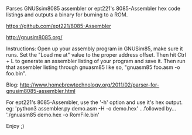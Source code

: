 Parses GNUSsim8085 assembler or ept221's 8085-Assembler hex code listings and outputs a binary
for burning to a ROM.

https://github.com/ept221/8085-Assembler

http://gnusim8085.org/

Instructions: Open up your assembly program in GNUSim85, make sure it runs. Set the "Load me at" value to the proper address offset. Then hit Ctrl + L to generate an assembler listing of your program and save it. Then run that assembler listing through gnuasm85 like so, "gnuasm85 foo.asm -o foo.bin".

Blog: http://www.homebrewtechnology.org/2011/02/parser-for-gnusim8085-assembler.html


For ept221's 8085-Assembler, use the '-h' option and use it's hex output. eg: 'python3 assembler.py demo.asm -H -o demo.hex'
...followed by...
'./gnuasm85 demo.hex -o RomFile.bin'

Enjoy ;)
